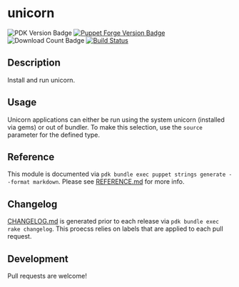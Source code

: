 # unicorn

![PDK Version Badge](https://img.shields.io/puppetforge/pdk-version/ploperations/unicorn.svg?style=popout)
[![Puppet Forge Version Badge](https://img.shields.io/puppetforge/v/ploperations/unicorn.svg?style=popout)](https://forge.puppet.com/modules/ploperations/unicorn)
![Download Count Badge](https://img.shields.io/puppetforge/dt/ploperations/unicorn.svg?style=popout)
[![Build Status](https://github.com/ploperations/ploperations-unicorn/actions/workflows/ci.yml/badge.svg?branch=main)](https://github.com/ploperations/ploperations-unicorn/actions/workflows/ci.yml)

## Description

Install and run unicorn.

## Usage

Unicorn applications can either be run using the system unicorn (installed via
gems) or out of bundler. To make this selection, use the `source` parameter for
the defined type.

## Reference

This module is documented via `pdk bundle exec puppet strings generate --format markdown`. Please see [REFERENCE.md](REFERENCE.md) for more info.

## Changelog

[CHANGELOG.md](CHANGELOG.md) is generated prior to each release via `pdk bundle exec rake changelog`. This proecss relies on labels that are applied to each pull request.

## Development

Pull requests are welcome!
